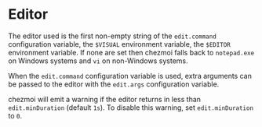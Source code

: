 # Editor

The editor used is the first non-empty string of the `edit.command`
configuration variable, the `$VISUAL` environment variable, the `$EDITOR`
environment variable. If none are set then chezmoi falls back to `notepad.exe`
on Windows systems and `vi` on non-Windows systems.

When the `edit.command` configuration variable is used, extra arguments can be
passed to the editor with the `edit.args` configuration variable.

chezmoi will emit a warning if the editor returns in less than
`edit.minDuration` (default `1s`). To disable this warning, set
`edit.minDuration` to `0`.

